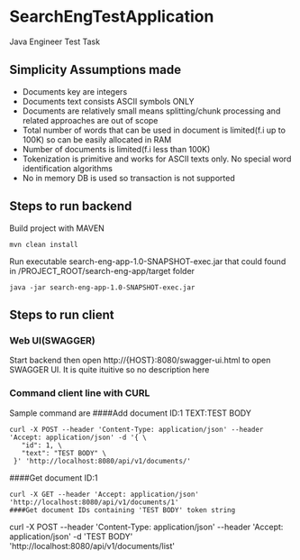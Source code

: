 # SearchEngTestApplicationJava Engineer Test Task## Simplicity Assumptions made* Documents key are integers* Documents text consists ASCII symbols ONLY* Documents are relatively small means splitting/chunk processing and related approaches are out of scope* Total number of words that can be used in document is limited(f.i up to 100K) so can be easily allocated in RAM* Number of documents is limited(f.i less than 100K)* Tokenization is primitive and works for ASCII texts only. No special word identification algorithms* No in memory DB is used so transaction is not supported## Steps to run backendBuild project with MAVEN```mvn clean install```Run executable search-eng-app-1.0-SNAPSHOT-exec.jar that could found in /PROJECT_ROOT/search-eng-app/target folder```java -jar search-eng-app-1.0-SNAPSHOT-exec.jar```## Steps to run client### Web UI(SWAGGER)Start backend then open http://{HOST}:8080/swagger-ui.html to open SWAGGER UI. It is quite ituitive so no description here### Command client line with CURLSample command are####Add document ID:1 TEXT:TEST BODY```curl -X POST --header 'Content-Type: application/json' --header 'Accept: application/json' -d '{ \   "id": 1, \   "text": "TEST BODY" \ }' 'http://localhost:8080/api/v1/documents/'```####Get document ID:1```curl -X GET --header 'Accept: application/json' 'http://localhost:8080/api/v1/documents/1'####Get document IDs containing 'TEST BODY' token string```curl -X POST --header 'Content-Type: application/json' --header 'Accept: application/json' -d 'TEST BODY' 'http://localhost:8080/api/v1/documents/list'```